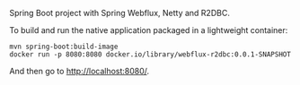 Spring Boot project with Spring Webflux, Netty and R2DBC.

To build and run the native application packaged in a lightweight container:
```
mvn spring-boot:build-image
docker run -p 8080:8080 docker.io/library/webflux-r2dbc:0.0.1-SNAPSHOT
```

And then go to [http://localhost:8080/](http://localhost:8080/).
